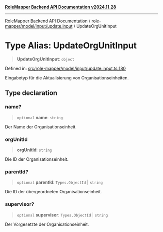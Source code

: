 [**RoleMapper Backend API Documentation v2024.11.28**](../../../../../README.md)

***

[RoleMapper Backend API Documentation](../../../../../modules.md) / [role-mapper/model/input/update.input](../README.md) / UpdateOrgUnitInput

# Type Alias: UpdateOrgUnitInput

> **UpdateOrgUnitInput**: `object`

Defined in: [src/role-mapper/model/input/update.input.ts:180](https://github.com/FlowCraft-AG/RoleMapper/blob/55ba436164ff7e5a7c4d8ad55ac7ddffe5029190/backend/src/role-mapper/model/input/update.input.ts#L180)

Eingabetyp für die Aktualisierung von Organisationseinheiten.

## Type declaration

### name?

> `optional` **name**: `string`

Der Name der Organisationseinheit.

### orgUnitId

> **orgUnitId**: `string`

Die ID der Organisationseinheit.

### parentId?

> `optional` **parentId**: `Types.ObjectId` \| `string`

Die ID der übergeordneten Organisationseinheit.

### supervisor?

> `optional` **supervisor**: `Types.ObjectId` \| `string`

Der Vorgesetzte der Organisationseinheit.
